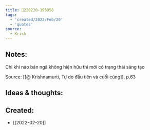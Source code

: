```yaml
---
title: 💬220220-195958
tags:
  - 'created/2022/Feb/20'
  - 'quotes'
source:
  - Krish
---
```


## Notes:
Chỉ khi nào bản ngã không hiện hữu thì mới có trạng thái sáng tạo

Source: [[@ Krishnamurti, Tự do đầu tiên và cuối cùng]], p.63

## Ideas & thoughts:
## Created:
- [[2022-02-20]]
